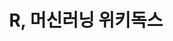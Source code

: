 ---
title: R, 머신러닝 위키독스
tags: [r, machinelearning, python, wikidocs]
style: fill
color: info
description: R, 머신러닝 내용을 정리한 위키독스
external_url: https://wikidocs.net/book/7540
---